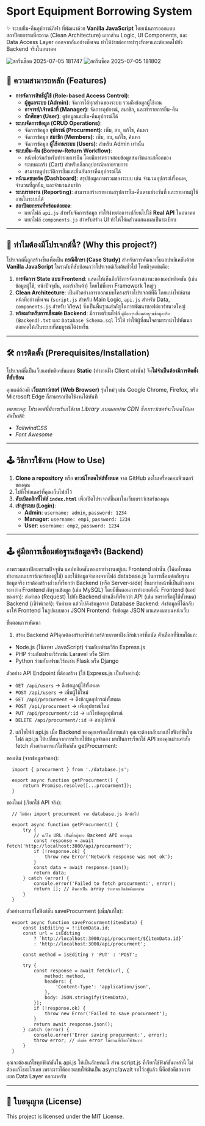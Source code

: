 # Sport Equipment Borrowing System

✨ ระบบยืม-คืนอุปกรณ์กีฬา ที่พัฒนาด้วย **Vanilla JavaScript** โดยเน้นการออกแบบสถาปัตยกรรมที่สะอาด (Clean Architecture) แยกส่วน Logic, UI Components, และ Data Access Layer ออกจากกันอย่างชัดเจน ทำให้ง่ายต่อการบำรุงรักษาและต่อยอดไปยัง Backend จริงในอนาคต

![สกรีนช็อต 2025-07-05 181747](https://github.com/user-attachments/assets/40b04724-f10c-40da-9372-fa94bf5e1103)
![สกรีนช็อต 2025-07-05 181802](https://github.com/user-attachments/assets/6497f75e-0b40-4446-9eb5-9bdb314bf6e2)

## 🚀 ความสามารถหลัก (Features)

* **การจัดการสิทธิ์ผู้ใช้ (Role-based Access Control)**:
    * **ผู้ดูแลระบบ (Admin)**: จัดการได้ทุกส่วนของระบบ รวมถึงข้อมูลผู้ใช้งาน
    * **อาจารย์/เจ้าหน้าที่ (Manager)**: จัดการอุปกรณ์, สมาชิก, และทำรายการยืม-คืน
    * **นักศึกษา (User)**: ดูข้อมูลและยืม-คืนอุปกรณ์ได้
* **ระบบจัดการข้อมูล (CRUD Operations)**:
    * จัดการข้อมูล **อุปกรณ์ (Procurment)**: เพิ่ม, ลบ, แก้ไข, ค้นหา
    * จัดการข้อมูล **สมาชิก (Members)**: เพิ่ม, ลบ, แก้ไข, ค้นหา
    * จัดการข้อมูล **ผู้ใช้งานระบบ (Users)**: สำหรับ Admin เท่านั้น
* **ระบบยืม-คืน (Borrow-Return Workflow)**:
    * หน้าฟอร์มสำหรับทำรายการยืม โดยมีการตรวจสอบข้อมูลสมาชิกและสต็อกของ
    * ระบบตะกร้า (Cart) สำหรับเลือกอุปกรณ์หลายรายการ
    * สามารถดูประวัติการยืมและยืนยันการคืนอุปกรณ์ได้
* **หน้าแดชบอร์ด (Dashboard)**: สรุปข้อมูลภาพรวมของระบบ เช่น จำนวนอุปกรณ์ทั้งหมด, จำนวนที่ถูกยืม, และจำนวนสมาชิก
* **ระบบรายงาน (Reporting)**: สามารถสร้างรายงานสรุปการยืม-คืนตามช่วงวันที่ และรายงานผู้ใช้งานในระบบได้
* **สถาปัตยกรรมที่พร้อมต่อยอด**:
    * แยกไฟล์ `api.js` สำหรับจัดการข้อมูล ทำให้ง่ายต่อการเปลี่ยนไปใช้ **Real API** ในอนาคต
    * แยกไฟล์ `components.js` สำหรับสร้าง UI ทำให้โค้ดส่วนแสดงผลเป็นระเบียบ

---

## 🤔 ทำไมต้องมีโปรเจกต์นี้? (Why this project?)

โปรเจกต์นี้ถูกสร้างขึ้นเพื่อเป็น **กรณีศึกษา (Case Study)** สำหรับการพัฒนาเว็บแอปพลิเคชันด้วย **Vanilla JavaScript** ในระดับที่ซับซ้อนกว่าโปรเจกต์เริ่มต้นทั่วไป โดยมีจุดเด่นคือ:

1.  **การจัดการ State แบบ Frontend**: แสดงให้เห็นถึงวิธีการจัดการสถานะของแอปพลิเคชัน (เช่น ข้อมูลผู้ใช้, หน้าปัจจุบัน, ตะกร้าสินค้า) โดยไม่พึ่งพา Framework ใหญ่ๆ
2.  **Clean Architecture**: เป็นตัวอย่างการออกแบบโครงสร้างโปรเจกต์ที่ดี โดยแบ่งไฟล์ตามหน้าที่อย่างชัดเจน (`script.js` สำหรับ Main Logic, `api.js` สำหรับ Data, `components.js` สำหรับ View) ซึ่งเป็นพื้นฐานสำคัญในการพัฒนาซอฟต์แวร์ขนาดใหญ่
3.  **พร้อมสำหรับการเชื่อมต่อ Backend**: มีการเตรียมไฟล์ `คู่มือการเชื่อมต่อฐานข้อมูลจริง (Backend).txt` และ `Database Schema.sql` ไว้ให้ ทำให้ผู้ที่สนใจสามารถนำไปพัฒนาต่อยอดให้เป็นระบบที่สมบูรณ์ได้ง่ายขึ้น

---

## 🛠️ การติดตั้ง (Prerequisites/Installation)

โปรเจกต์นี้เป็นเว็บแอปพลิเคชันแบบ **Static** (ทำงานฝั่ง Client เท่านั้น) จึง**ไม่จำเป็นต้องมีการติดตั้งที่ซับซ้อน**

คุณแค่ต้องมี **เว็บเบราว์เซอร์ (Web Browser)** รุ่นใหม่ๆ เช่น Google Chrome, Firefox, หรือ Microsoft Edge ก็สามารถเปิดใช้งานได้ทันที

*หมายเหตุ: โปรเจกต์นี้มีการเรียกใช้งาน Library ภายนอกผ่าน CDN ซึ่งเบราว์เซอร์จะโหลดให้เองอัตโนมัติ:*
* *TailwindCSS*
* *Font Awesome*

---

## 🕹️ วิธีการใช้งาน (How to Use)

1.  **Clone a repository** หรือ **ดาวน์โหลดไฟล์ทั้งหมด** จาก GitHub ลงในเครื่องคอมพิวเตอร์ของคุณ
2.  ไปที่โฟลเดอร์ที่คุณเก็บไฟล์ไว้
3.  **ดับเบิลคลิกที่ไฟล์ `index.html`** เพื่อเปิดโปรเจกต์ขึ้นมาในเว็บเบราว์เซอร์ของคุณ
4.  **เข้าสู่ระบบ (Login)**:
    * **Admin**: `username: admin`, `password: 1234`
    * **Manager**: `username: emp1`, `password: 1234`
    * **User**: `username: emp2`, `password: 1234`

---

## 🕹️ คู่มือการเชื่อมต่อฐานข้อมูลจริง (Backend)

ภาพรวมสถาปัตยกรรมปัจจุบัน แอปพลิเคชันของเราทำงานอยู่บน Frontend เท่านั้น (โค้ดทั้งหมดทำงานบนเบราว์เซอร์ของผู้ใช้) และใช้ข้อมูลจำลองจากไฟล์ database.js
ในการเชื่อมต่อกับฐานข้อมูลจริง เราต้องสร้างส่วนที่เรียกว่า Backend (หรือ Server-side) ขึ้นมาทำหน้าที่เป็นตัวกลางระหว่าง Frontend กับฐานข้อมูล (เช่น MySQL)
โดยมีขั้นตอนการทำงานดังนี้:
Frontend (แอปของเรา): ส่งคำขอ (Request) ไปยัง Backend ผ่านสิ่งที่เรียกว่า API (เช่น ขอรายชื่อผู้ใช้ทั้งหมด)
Backend (เซิร์ฟเวอร์): รับคำขอ แล้วไปดึงข้อมูลจาก Database
Backend: ส่งข้อมูลที่ได้กลับมาให้ Frontend ในรูปแบบของ JSON
Frontend: รับข้อมูล JSON มาแสดงผลบนหน้าเว็บ

ขั้นตอนการพัฒนา

1. สร้าง Backend APIคุณต้องสร้างเซิร์ฟเวอร์ด้วยภาษาฝั่งเซิร์ฟเวอร์ที่ถนัด ตัวเลือกที่นิยมได้แก่:
- Node.js (ใช้ภาษา JavaScript) ร่วมกับเฟรมเวิร์ก Express.js
- PHP ร่วมกับเฟรมเวิร์กเช่น Laravel หรือ Slim
- Python ร่วมกับเฟรมเวิร์กเช่น Flask หรือ Django

ตัวอย่าง API Endpoint ที่ต้องสร้าง (ใช้ Express.js เป็นตัวอย่าง):
- `GET /api/users` -> ดึงข้อมูลผู้ใช้ทั้งหมด
- `POST /api/users` -> เพิ่มผู้ใช้ใหม่
- `GET /api/procurment` -> ดึงข้อมูลอุปกรณ์ทั้งหมด
- `POST /api/procurment` -> เพิ่มอุปกรณ์ใหม่
- `PUT /api/procurment/:id` -> แก้ไขข้อมูลอุปกรณ์
- `DELETE /api/procurment/:id` -> ลบอุปกรณ์
   
2. แก้ไขไฟล์ api.js
เมื่อ Backend ของคุณพร้อมใช้งานแล้ว คุณจะต้องกลับมาแก้ไขฟังก์ชันในไฟล์ api.js ให้เปลี่ยนจากการเรียกใช้ข้อมูลจำลอง มาเป็นการเรียกใช้ API ของคุณผ่านคำสั่ง fetch
ตัวอย่างการแก้ไขฟังก์ชัน getProcurment:

ของเดิม (จากข้อมูลจำลอง):

      import { procurment } from './database.js';
      
      export async function getProcurment() {
          return Promise.resolve([...procurment]);
      }

ของใหม่ (เรียกใช้ API จริง):

      // ไม่ต้อง import procurment จาก database.js อีกต่อไป
      
      export async function getProcurment() {
          try {
              // แก้ไข URL เป็นที่อยู่ของ Backend API ของคุณ
              const response = await fetch('http://localhost:3000/api/procurment'); 
              if (!response.ok) {
                  throw new Error('Network response was not ok');
              }
              const data = await response.json();
              return data;
          } catch (error) {
              console.error('Failed to fetch procurment:', error);
              return []; // คืนค่าเป็น array ว่างหากเกิดข้อผิดพลาด
          }
      }

ตัวอย่างการแก้ไขฟังก์ชัน saveProcurment (เพิ่ม/แก้ไข):

      export async function saveProcurment(itemData) {
          const isEditing = !!itemData.id;
          const url = isEditing 
              ? `http://localhost:3000/api/procurment/${itemData.id}` 
              : 'http://localhost:3000/api/procurment';
          
          const method = isEditing ? 'PUT' : 'POST';
      
          try {
              const response = await fetch(url, {
                  method: method,
                  headers: {
                      'Content-Type': 'application/json',
                  },
                  body: JSON.stringify(itemData),
              });
              if (!response.ok) {
                  throw new Error('Failed to save procurment');
              }
              return await response.json();
          } catch (error) {
              console.error('Error saving procurment:', error);
              throw error; // ส่งต่อ error ให้ส่วนที่เรียกใช้จัดการ
          }
      }

คุณจะต้องแก้ไขทุกฟังก์ชันใน api.js ให้เป็นลักษณะนี้ ส่วน script.js ที่เรียกใช้ฟังก์ชันเหล่านี้ ไม่ต้องแก้ไขอะไรเลย เพราะเราได้ออกแบบให้มันเป็น async/await รอไว้อยู่แล้ว นี่คือข้อดีของการแยก Data Layer ออกมาครับ

---

## 📜 ใบอนุญาต (License)

This project is licensed under the MIT License.

